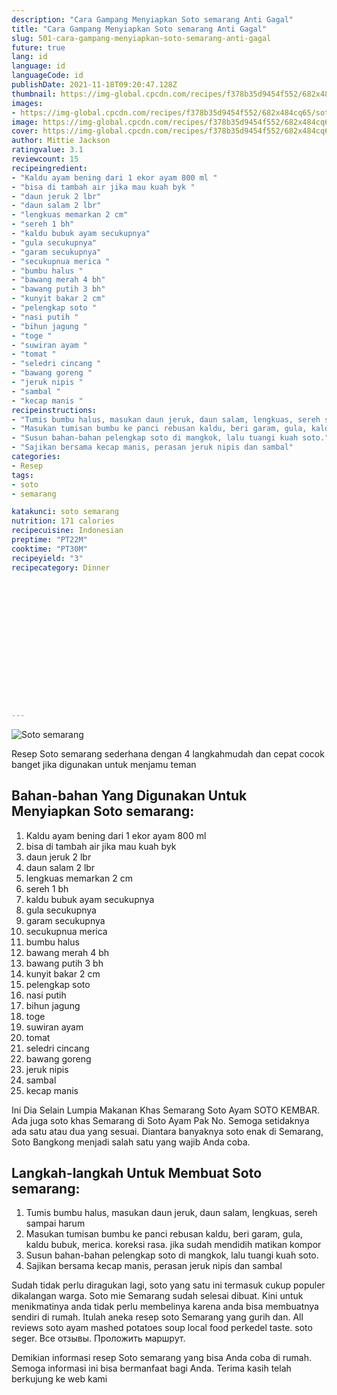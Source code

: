 ```yaml
---
description: "Cara Gampang Menyiapkan Soto semarang Anti Gagal"
title: "Cara Gampang Menyiapkan Soto semarang Anti Gagal"
slug: 501-cara-gampang-menyiapkan-soto-semarang-anti-gagal
future: true
lang: id
language: id
languageCode: id
publishDate: 2021-11-18T09:20:47.128Z 
thumbnail: https://img-global.cpcdn.com/recipes/f378b35d9454f552/682x484cq65/soto-semarang-foto-resep-utama.webp
images:
- https://img-global.cpcdn.com/recipes/f378b35d9454f552/682x484cq65/soto-semarang-foto-resep-utama.webp
image: https://img-global.cpcdn.com/recipes/f378b35d9454f552/682x484cq65/soto-semarang-foto-resep-utama.webp
cover: https://img-global.cpcdn.com/recipes/f378b35d9454f552/682x484cq65/soto-semarang-foto-resep-utama.webp
author: Mittie Jackson
ratingvalue: 3.1
reviewcount: 15
recipeingredient:
- "Kaldu ayam bening dari 1 ekor ayam 800 ml "
- "bisa di tambah air jika mau kuah byk "
- "daun jeruk 2 lbr"
- "daun salam 2 lbr"
- "lengkuas memarkan 2 cm"
- "sereh 1 bh"
- "kaldu bubuk ayam secukupnya"
- "gula secukupnya"
- "garam secukupnya"
- "secukupnua merica "
- "bumbu halus "
- "bawang merah 4 bh"
- "bawang putih 3 bh"
- "kunyit bakar 2 cm"
- "pelengkap soto "
- "nasi putih "
- "bihun jagung "
- "toge "
- "suwiran ayam "
- "tomat "
- "seledri cincang "
- "bawang goreng "
- "jeruk nipis "
- "sambal "
- "kecap manis "
recipeinstructions:
- "Tumis bumbu halus, masukan daun jeruk, daun salam, lengkuas, sereh sampai harum"
- "Masukan tumisan bumbu ke panci rebusan kaldu, beri garam, gula, kaldu bubuk, merica. koreksi rasa. jika sudah mendidih matikan kompor"
- "Susun bahan-bahan pelengkap soto di mangkok, lalu tuangi kuah soto."
- "Sajikan bersama kecap manis, perasan jeruk nipis dan sambal"
categories:
- Resep
tags:
- soto
- semarang

katakunci: soto semarang 
nutrition: 171 calories
recipecuisine: Indonesian
preptime: "PT22M"
cooktime: "PT30M"
recipeyield: "3"
recipecategory: Dinner


     
    
    
    
    
    
    
    
    
    
    
      
    
---
```



![Soto semarang](https://img-global.cpcdn.com/recipes/f378b35d9454f552/682x484cq65/soto-semarang-foto-resep-utama.webp)

Resep Soto semarang  sederhana dengan 4 langkahmudah dan cepat cocok banget jika digunakan untuk menjamu teman

<!--inarticleads1-->

## Bahan-bahan Yang Digunakan Untuk Menyiapkan Soto semarang:

1. Kaldu ayam bening dari 1 ekor ayam 800 ml 
1. bisa di tambah air jika mau kuah byk 
1. daun jeruk 2 lbr
1. daun salam 2 lbr
1. lengkuas memarkan 2 cm
1. sereh 1 bh
1. kaldu bubuk ayam secukupnya
1. gula secukupnya
1. garam secukupnya
1. secukupnua merica 
1. bumbu halus 
1. bawang merah 4 bh
1. bawang putih 3 bh
1. kunyit bakar 2 cm
1. pelengkap soto 
1. nasi putih 
1. bihun jagung 
1. toge 
1. suwiran ayam 
1. tomat 
1. seledri cincang 
1. bawang goreng 
1. jeruk nipis 
1. sambal 
1. kecap manis 

Ini Dia Selain Lumpia Makanan Khas Semarang Soto Ayam SOTO KEMBAR. Ada juga soto khas Semarang di Soto Ayam Pak No. Semoga setidaknya ada satu atau dua yang sesuai. Diantara banyaknya soto enak di Semarang, Soto Bangkong menjadi salah satu yang wajib Anda coba. 

<!--inarticleads2-->

## Langkah-langkah Untuk Membuat Soto semarang:

1. Tumis bumbu halus, masukan daun jeruk, daun salam, lengkuas, sereh sampai harum
1. Masukan tumisan bumbu ke panci rebusan kaldu, beri garam, gula, kaldu bubuk, merica. koreksi rasa. jika sudah mendidih matikan kompor
1. Susun bahan-bahan pelengkap soto di mangkok, lalu tuangi kuah soto.
1. Sajikan bersama kecap manis, perasan jeruk nipis dan sambal


Sudah tidak perlu diragukan lagi, soto yang satu ini termasuk cukup populer dikalangan warga. Soto mie Semarang sudah selesai dibuat. Kini untuk menikmatinya anda tidak perlu membelinya karena anda bisa membuatnya sendiri di rumah. Itulah aneka resep soto Semarang yang gurih dan. All reviews soto ayam mashed potatoes soup local food perkedel taste. soto seger. Все отзывы. Проложить маршрут. 

Demikian informasi  resep Soto semarang   yang bisa Anda coba di rumah. Semoga informasi ini bisa bermanfaat bagi Anda. Terima kasih telah berkujung ke web kami
